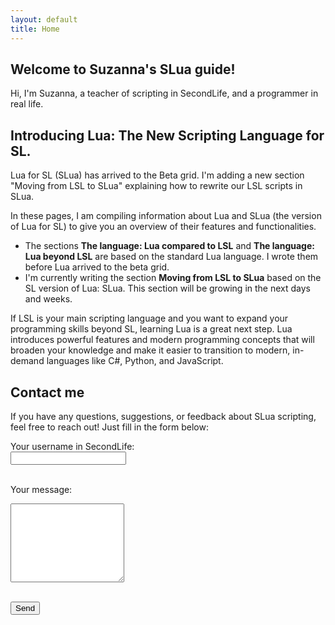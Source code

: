 ```yaml
---
layout: default
title: Home
---
```

## Welcome to Suzanna's SLua guide!

Hi, I'm Suzanna, a teacher of scripting in SecondLife, and a programmer in real life.

## Introducing Lua: The New Scripting Language for SL.

Lua for SL (SLua) has arrived to the Beta grid. I'm adding a new section "Moving from LSL to SLua" explaining how to rewrite our LSL scripts in SLua.

In these pages, I am compiling information about Lua and SLua (the version of Lua for SL) to give you an overview of their features and functionalities.
* The sections **The language: Lua compared to LSL** and **The language: Lua beyond LSL** are based on the standard Lua language. I wrote them before Lua arrived to the beta grid.
* I'm currently writing the section **Moving from LSL to SLua** based on the SL version of Lua: SLua. This section will be growing in the next days and weeks.

If LSL is your main scripting language and you want to expand your programming skills beyond SL, learning Lua is a great next step. Lua introduces powerful features and modern programming concepts that will broaden your knowledge and make it easier to transition to modern, in-demand languages like C#, Python, and JavaScript.

## Contact me

If you have any questions, suggestions, or feedback about SLua scripting, feel free to reach out! Just fill in the form below:

<form id="contact-form">
  <label for="username">Your username in SecondLife:</label><br />
  <input type="text" id="username" name="username" required /><br /><br />

  <label for="message">Your message:</label><br />
  <textarea id="message" name="message" rows="8" required></textarea><br /><br />

  <button type="submit">Send</button>
</form>

<div id="response" style="margin-top: 1em;"></div>

<script>
document.getElementById('contact-form').addEventListener('submit', function(e) {
  e.preventDefault();

  const url = 'https://script.google.com/macros/s/AKfycbyHcSCjjt3mZjTwWEBe__dQPynkChSThF7qzAcj8a4S1sU7QUDP2abIlTZkvW_6Gbrt/exec';

  const formData = new URLSearchParams();
  formData.append('Action', 'send mail');
  formData.append('Subject', 'SLua webpage: ' + document.getElementById('username').value.trim());
  formData.append('Html', document.getElementById('message').value.trim());
  formData.append('Body', document.getElementById('message').value.trim());

  fetch(url, {
    method: 'POST',
    headers: {
      'Content-Type': 'application/x-www-form-urlencoded'
    },
    body: formData.toString()
  })
  .then(() => {
    document.getElementById('response').innerText = 'Thank you! Your message has been sent.';
    document.getElementById('contact-form').reset();
  })
  .catch(() => {
    document.getElementById('response').innerText = 'Oops! Something went wrong. Please try again later.';
  });
});
</script>
